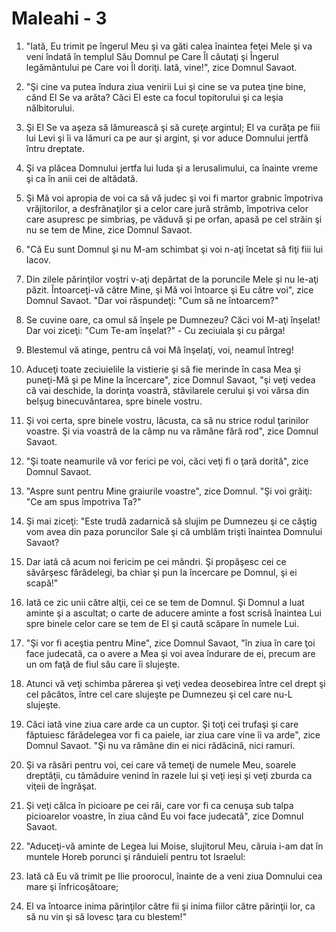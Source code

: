 # Maleahi - 3

1. "Iată, Eu trimit pe îngerul Meu şi va găti calea înaintea feţei Mele şi va veni îndată în templul Său Domnul pe Care Îl căutaţi şi Îngerul legământului pe Care voi Îl doriţi. Iată, vine!", zice Domnul Savaot. 

2. "Şi cine va putea îndura ziua venirii Lui şi cine se va putea ţine bine, când El Se va arăta? Căci El este ca focul topitorului şi ca leşia nălbitorului. 

3. Şi El Se va aşeza să lămurească şi să cureţe argintul; El va curăţa pe fiii lui Levi şi îi va lămuri ca pe aur şi argint, şi vor aduce Domnului jertfă întru dreptate. 

4. Şi va plăcea Domnului jertfa lui Iuda şi a Ierusalimului, ca înainte vreme şi ca în anii cei de altădată. 

5. Şi Mă voi apropia de voi ca să vă judec şi voi fi martor grabnic împotriva vrăjitorilor, a desfrânaţilor şi a celor care jură strâmb, împotriva celor care asupresc pe simbriaş, pe văduvă şi pe orfan, apasă pe cel străin şi nu se tem de Mine, zice Domnul Savaot. 

6. "Că Eu sunt Domnul şi nu M-am schimbat şi voi n-aţi încetat să fiţi fiii lui Iacov. 

7. Din zilele părinţilor voştri v-aţi depărtat de la poruncile Mele şi nu le-aţi păzit. Întoarceţi-vă către Mine, şi Mă voi întoarce şi Eu către voi", zice Domnul Savaot. "Dar voi răspundeţi: "Cum să ne întoarcem?" 

8. Se cuvine oare, ca omul să înşele pe Dumnezeu? Căci voi M-aţi înşelat! Dar voi ziceţi: "Cum Te-am înşelat?" - Cu zeciuiala şi cu pârga! 

9. Blestemul vă atinge, pentru că voi Mă înşelaţi, voi, neamul întreg! 

10. Aduceţi toate zeciuielile la vistierie şi să fie merinde în casa Mea şi puneţi-Mă şi pe Mine la încercare", zice Domnul Savaot, "şi veţi vedea că vai deschide, la dorinţa voastră, stăvilarele cerului şi voi vărsa din belşug binecuvântarea, spre binele vostru. 

11. Şi voi certa, spre binele vostru, lăcusta, ca să nu strice rodul ţarinilor voastre. Şi via voastră de la câmp nu va rămâne fără rod", zice Domnul Savaot. 

12. "Şi toate neamurile vă vor ferici pe voi, căci veţi fi o ţară dorită", zice Domnul Savaot. 

13. "Aspre sunt pentru Mine graiurile voastre", zice Domnul. "Şi voi grăiţi: "Ce am spus împotriva Ta?" 

14. Şi mai ziceţi: "Este trudă zadarnică să slujim pe Dumnezeu şi ce câştig vom avea din paza poruncilor Sale şi că umblăm trişti înaintea Domnului Savaot? 

15. Dar iată că acum noi fericim pe cei mândri. Şi propăşesc cei ce săvârşesc fărădelegi, ba chiar şi pun la încercare pe Domnul, şi ei scapă!" 

16. Iată ce zic unii către alţii, cei ce se tem de Domnul. Şi Domnul a luat aminte şi a ascultat; o carte de aducere aminte a fost scrisă înaintea Lui spre binele celor care se tem de El şi caută scăpare în numele Lui. 

17. "Şi vor fi aceştia pentru Mine", zice Domnul Savaot, "în ziua în care ţoi face judecată, ca o avere a Mea şi voi avea îndurare de ei, precum are un om faţă de fiul său care îi slujeşte. 

18. Atunci vă veţi schimba părerea şi veţi vedea deosebirea între cel drept şi cel păcătos, între cel care slujeşte pe Dumnezeu şi cel care nu-L slujeşte. 

19. Căci iată vine ziua care arde ca un cuptor. Şi toţi cei trufaşi şi care făptuiesc fărădelegea vor fi ca paiele, iar ziua care vine îi va arde", zice Domnul Savaot. "Şi nu va rămâne din ei nici rădăcină, nici ramuri. 

20. Şi va răsări pentru voi, cei care vă temeţi de numele Meu, soarele dreptăţii, cu tămăduire venind în razele lui şi veţi ieşi şi veţi zburda ca viţeii de îngrăşat. 

21. Şi veţi călca în picioare pe cei răi, care vor fi ca cenuşa sub talpa picioarelor voastre, în ziua când Eu voi face judecată", zice Domnul Savaot. 

22. "Aduceţi-vă aminte de Legea lui Moise, slujitorul Meu, căruia i-am dat în muntele Horeb porunci şi rânduieli pentru tot Israelul: 

23. Iată că Eu vă trimit pe Ilie proorocul, înainte de a veni ziua Domnului cea mare şi înfricoşătoare; 

24. El va întoarce inima părinţilor către fii şi inima fiilor către părinţii lor, ca să nu vin şi să lovesc ţara cu blestem!" 

